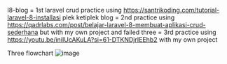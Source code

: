 l8-blog = 1st laravel crud practice using https://santrikoding.com/tutorial-laravel-8-installasi plek ketiplek
blog = 2nd practice using https://qadrlabs.com/post/belajar-laravel-8-membuat-aplikasi-crud-sederhana but with my own project and failed
three = 3rd practice using https://youtu.be/iniIUcAKuLA?si=61-DTKNDjrIEEhb2 with my own project

Three flowchart
![image](https://github.com/user-attachments/assets/97f849ec-c760-4410-89d0-25928047554f)
